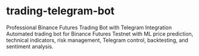 # trading-telegram-bot
Professional Binance Futures Trading Bot with Telegram Integration Automated trading bot for Binance Futures Testnet with ML price prediction, technical indicators, risk management, Telegram control, backtesting, and sentiment analysis.

